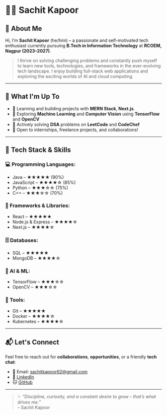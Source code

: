 # 👨‍💻 Sachit Kapoor

## 💫 About Me

Hi, I’m **Sachit Kapoor** (he/him) – a passionate and self-motivated tech enthusiast currently pursuing **B.Tech in Information Technology** at **RCOEM, Nagpur (2023–2027)**.

> I thrive on solving challenging problems and constantly push myself to learn new tools, technologies, and frameworks in the ever-evolving tech landscape. I enjoy building full-stack web applications and exploring the exciting worlds of AI and cloud computing.

---

## 🚀 What I'm Up To

- 🌱 Learning and building projects with **MERN Stack**, **Next.js**.
- 🧠 Exploring **Machine Learning** and **Computer Vision** using **TensorFlow** and **OpenCV**
- 🔭 Actively solving **DSA** problems on **LeetCode** and **CodeChef**
- 💼 Open to internships, freelance projects, and collaborations!

---

## 💼 Tech Stack & Skills

### 💻 Programming Languages:
- Java – ★★★★★ (90%)
- JavaScript – ★★★★☆ (85%)
- Python – ★★★☆☆ (75%)
- C++ – ★★★☆☆ (70%)

### 🧱 Frameworks & Libraries:
- React – ★★★★★
- Node.js & Express – ★★★★☆
- Next.js – ★★★★☆

### 🗄️ Databases:
- SQL – ★★★★★
- MongoDB – ★★★★☆

### 🧠 AI & ML:
- TensorFlow – ★★★☆☆
- OpenCV – ★★★☆☆

### 🔧 Tools:
- Git – ★★★★★
- Docker – ★★★★☆
- Kubernetes – ★★★★☆

---

## 📬 Let's Connect

Feel free to reach out for **collaborations**, **opportunities**, or a friendly **tech chat**:

- 📧 Email: [sachitkapoor62@gmail.com](mailto:sachitkapoor62@gmail.com)
- 💼 [LinkedIn](https://www.linkedin.com/in/sachit-62-k/)
- 🐱 [GitHub](https://github.com/sachit62)

---

> ✨ *“Discipline, curiosity, and a constant desire to grow – that’s what drives me.”*  
> – Sachit Kapoor
